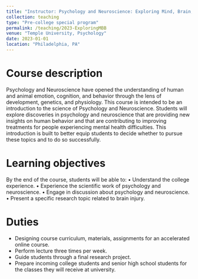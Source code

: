 ```yaml
---
title: "Instructor: Psychology and Neuroscience: Exploring Mind, Brain, and Behavior"
collection: teaching
type: "Pre-college special program"
permalink: /teaching/2023-ExploringMBB
venue: "Temple University, Psychology"
date: 2023-01-01
location: "Philadelphia, PA"
---
```


Course description
==========
Psychology and Neuroscience have opened the understanding of human and animal emotion, cognition, and behavior through the lens of development, genetics, and physiology. This course is intended to be an introduction to the science of Psychology and Neuroscience. Students will explore discoveries in psychology and neuroscience that are providing new insights on human behavior and that are contributing to improving treatments for people experiencing mental health difficulties. This introduction is built to better equip students to decide whether to pursue these topics and to do so successfully.

Learning objectives
=======
By the end of the course, students will be able to:
• Understand the college experience.
• Experience the scientific work of psychology and neuroscience.
• Engage in discussion about psychology and neuroscience.
• Present a specific research topic related to brain injury.

Duties
======
* Designing course curriculum, materials, assignments for an accelerated online course.
* Perform lecture three times per week.
* Guide students through a final research project.
* Prepare incoming college students and senior high school students for the classes they will receive at university.
